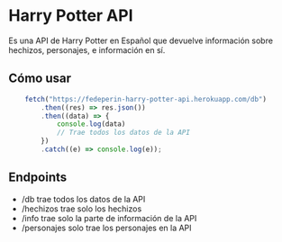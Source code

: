 # Harry Potter API

Es una API de Harry Potter en Español que devuelve información sobre hechizos, personajes, e información en sí.

## Cómo usar
```javascript
	fetch("https://fedeperin-harry-potter-api.herokuapp.com/db")
		.then((res) => res.json())
		.then((data) => {
			console.log(data)
			// Trae todos los datos de la API
		})
		.catch((e) => console.log(e));
```
## Endpoints
- /db trae todos los datos de la API
- /hechizos trae solo los hechizos
- /info trae solo la parte de información de la API
- /personajes solo trae los personajes en la API